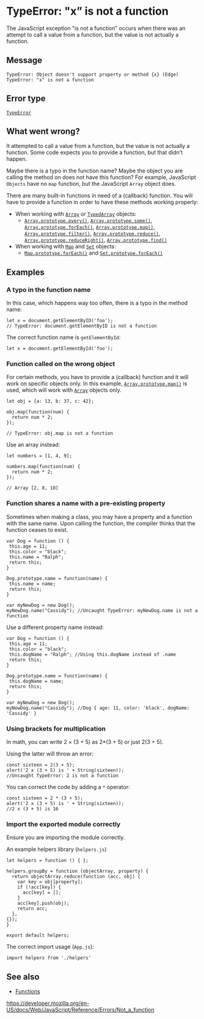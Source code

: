 TypeError: "x” is not a function
================================

The JavaScript exception "is not a function” occurs when there was an attempt to call a value from a function, but the value is not actually a function.

Message
-------

    TypeError: Object doesn't support property or method {x} (Edge)
    TypeError: "x" is not a function

Error type
----------

[`TypeError`](../global_objects/typeerror)

What went wrong?
----------------

It attempted to call a value from a function, but the value is not actually a function. Some code expects you to provide a function, but that didn’t happen.

Maybe there is a typo in the function name? Maybe the object you are calling the method on does not have this function? For example, JavaScript `Objects` have no `map` function, but the JavaScript `Array` object does.

There are many built-in functions in need of a (callback) function. You will have to provide a function in order to have these methods working properly:

-   When working with [`Array`](../global_objects/array) or [`TypedArray`](../global_objects/typedarray) objects:
    -   [`Array.prototype.every()`](../global_objects/array/every), [`Array.prototype.some()`](../global_objects/array/some), [`Array.prototype.forEach()`](../global_objects/array/foreach), [`Array.prototype.map()`](../global_objects/array/map), [`Array.prototype.filter()`](../global_objects/array/filter), [`Array.prototype.reduce()`](../global_objects/array/reduce), [`Array.prototype.reduceRight()`](../global_objects/array/reduceright), [`Array.prototype.find()`](../global_objects/array/find)
-   When working with [`Map`](../global_objects/map) and [`Set`](../global_objects/set) objects:
    -   [`Map.prototype.forEach()`](../global_objects/map/foreach) and [`Set.prototype.forEach()`](../global_objects/set/foreach)

Examples
--------

### A typo in the function name

In this case, which happens way too often, there is a typo in the method name:

    let x = document.getElementByID('foo');
    // TypeError: document.getElementByID is not a function

The correct function name is `getElementById`:

    let x = document.getElementById('foo');

### Function called on the wrong object

For certain methods, you have to provide a (callback) function and it will work on specific objects only. In this example, [`Array.prototype.map()`](../global_objects/array/map) is used, which will work with [`Array`](../global_objects/array) objects only.

    let obj = {a: 13, b: 37, c: 42};

    obj.map(function(num) {
      return num * 2;
    });

    // TypeError: obj.map is not a function

Use an array instead:

    let numbers = [1, 4, 9];

    numbers.map(function(num) {
      return num * 2;
    });

    // Array [2, 8, 18]

### Function shares a name with a pre-existing property

Sometimes when making a class, you may have a property and a function with the same name. Upon calling the function, the compiler thinks that the function ceases to exist.

    var Dog = function () {
     this.age = 11;
     this.color = "black";
     this.name = "Ralph";
     return this;
    }

    Dog.prototype.name = function(name) {
     this.name = name;
     return this;
    }

    var myNewDog = new Dog();
    myNewDog.name("Cassidy"); //Uncaught TypeError: myNewDog.name is not a function

Use a different property name instead:

    var Dog = function () {
     this.age = 11;
     this.color = "black";
     this.dogName = "Ralph"; //Using this.dogName instead of .name
     return this;
    }

    Dog.prototype.name = function(name) {
     this.dogName = name;
     return this;
    }

    var myNewDog = new Dog();
    myNewDog.name("Cassidy"); //Dog { age: 11, color: 'black', dogName: 'Cassidy' }

### Using brackets for multiplication

In math, you can write 2 × (3 + 5) as 2\*(3 + 5) or just 2(3 + 5).

Using the latter will throw an error:

    const sixteen = 2(3 + 5);
    alert('2 x (3 + 5) is ' + String(sixteen));
    //Uncaught TypeError: 2 is not a function

You can correct the code by adding a `*` operator:

    const sixteen = 2 * (3 + 5);
    alert('2 x (3 + 5) is ' + String(sixteen));
    //2 x (3 + 5) is 16

### Import the exported module correctly

Ensure you are importing the module correctly.

An example helpers library (`helpers.js`)

    let helpers = function () { };

    helpers.groupBy = function (objectArray, property) {
      return objectArray.reduce(function (acc, obj) {
        var key = obj[property];
        if (!acc[key]) {
          acc[key] = [];
        }
        acc[key].push(obj);
        return acc;
      },
    {});
    }

    export default helpers;

The correct import usage (`App.js`):

    import helpers from './helpers'

See also
--------

-   [Functions](../functions)

<a href="https://developer.mozilla.org/en-US/docs/Web/JavaScript/Reference/Errors/Not_a_function" class="_attribution-link">https://developer.mozilla.org/en-US/docs/Web/JavaScript/Reference/Errors/Not_a_function</a>

